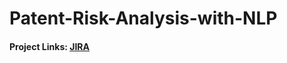 # Patent-Risk-Analysis-with-NLP
#### Project Links: [JIRA](https://jira.boozallencsn.com/browse/MSPA-357)
